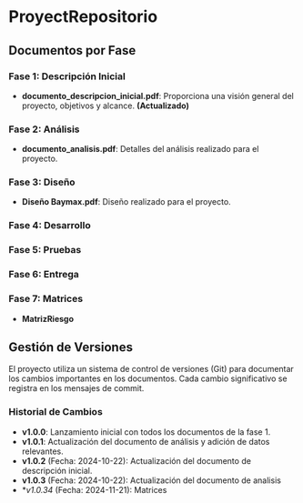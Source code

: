 # ProyectRepositorio

## Documentos por Fase

### Fase 1: Descripción Inicial
- **documento_descripcion_inicial.pdf**: Proporciona una visión general del proyecto, objetivos y alcance. **(Actualizado)**

### Fase 2: Análisis
- **documento_analisis.pdf**: Detalles del análisis realizado para el proyecto.

### Fase 3: Diseño
- **Diseño Baymax.pdf**: Diseño realizado para el proyecto.

### Fase 4: Desarrollo

### Fase 5: Pruebas

### Fase 6: Entrega

### Fase 7: Matrices
- **MatrizRiesgo**
## Gestión de Versiones
El proyecto utiliza un sistema de control de versiones (Git) para documentar los cambios importantes en los documentos. Cada cambio significativo se registra en los mensajes de commit.

### Historial de Cambios
- **v1.0.0**: Lanzamiento inicial con todos los documentos de la fase 1.
- **v1.0.1**: Actualización del documento de análisis y adición de datos relevantes.
- **v1.0.2** (Fecha: 2024-10-22): Actualización del documento de descripción inicial.
- **v1.0.3** (Fecha: 2024-10-22): Actualización del documento de analisis
- **v1.0.34* (Fecha: 2024-11-21): Matrices 

